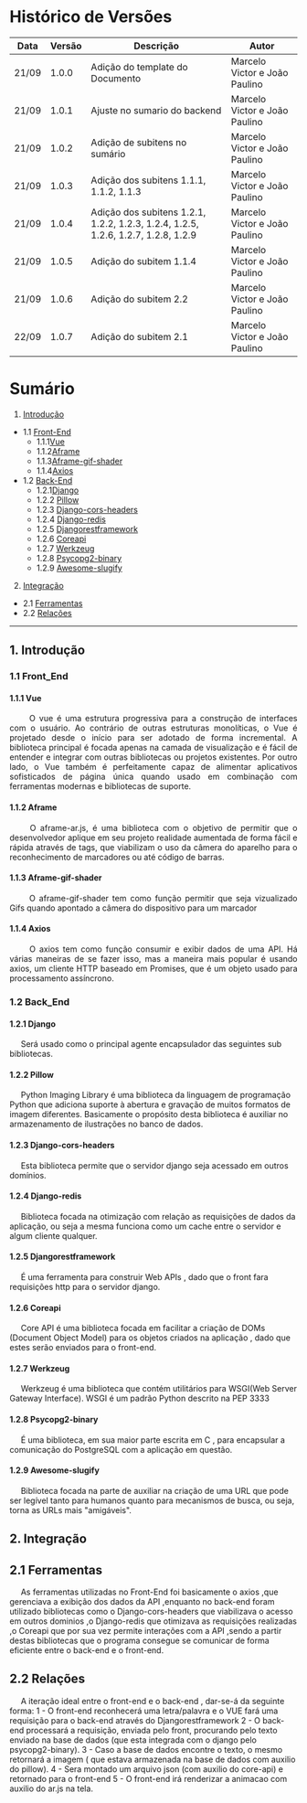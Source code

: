 # Histórico de Versões

Data|Versão|Descrição|Autor
-|-|-|-
21/09|1.0.0|Adição do template do Documento| Marcelo Victor e João Paulino |
21/09|1.0.1|Ajuste no sumario do backend | Marcelo Victor e João Paulino |
21/09|1.0.2|Adição de subitens no sumário | Marcelo Victor e João Paulino |
21/09|1.0.3|Adição dos subitens 1.1.1, 1.1.2, 1.1.3 | Marcelo Victor e João Paulino |
21/09|1.0.4|Adição dos subitens 1.2.1, 1.2.2, 1.2.3, 1.2.4, 1.2.5, 1.2.6, 1.2.7, 1.2.8, 1.2.9 | Marcelo Victor e João Paulino |
21/09|1.0.5|Adição do subitem 1.1.4 | Marcelo Victor e João Paulino |
21/09|1.0.6|Adição do subitem 2.2 | Marcelo Victor e João Paulino |
22/09|1.0.7|Adição do subitem 2.1 | Marcelo Victor e João Paulino |


# Sumário

1. [Introdução](#1)
  - 1.1 [Front-End](#1_1)
  	- 1.1.1[Vue](#1_1_1)
	- 1.1.2[Aframe](#1_1_2) 
	- 1.1.3[Aframe-gif-shader](#1_1_3)
	- 1.1.4[Axios](#1_1_4)
  - 1.2 [Back-End](#1_2)
	- 1.2.1[Django](#1_2_1)
	- 1.2.2 [Pillow](#1_2_2)
	- 1.2.3 [Django-cors-headers](#1_2_3)
	- 1.2.4 [Django-redis](#1_2_4)
	- 1.2.5 [Djangorestframework](#1_2_5)
	- 1.2.6 [Coreapi](#1_2_6)
	- 1.2.7 [Werkzeug](#1_2_7)
	- 1.2.8 [Psycopg2-binary](#1_2_8)
	- 1.2.9 [Awesome-slugify](#1_2_9)
2. [Integração](#4)
  - 2.1 [Ferramentas](#2_1)
  - 2.2 [Relações](#2_2)
___
## 1. <a name="1">Introdução</a>

### 1.1 <a name ="1_1">Front_End</a>

#### 1.1.1 <a name ="1_1_1">Vue</a>

<p align="justify"> &emsp;&emsp; O vue é uma estrutura progressiva para a construção de interfaces com o usuário. Ao contrário de outras estruturas monolíticas, o Vue é projetado desde o início para ser adotado de forma incremental. A biblioteca principal é focada apenas na camada de visualização e é fácil de entender e integrar com outras bibliotecas ou projetos existentes. Por outro lado, o Vue também é perfeitamente capaz de alimentar aplicativos sofisticados de página única quando usado em combinação com ferramentas modernas e bibliotecas de suporte. </p>

#### 1.1.2 <a name ="1_1_2">Aframe</a>

<p align="justify"> &emsp;&emsp; O aframe-ar.js, é uma biblioteca com o objetivo de permitir que o desenvolvedor aplique em seu projeto realidade aumentada de forma fácil e rápida através de tags, que viabilizam o uso da câmera do aparelho para o reconhecimento de marcadores ou até código de barras. </p>

#### 1.1.3 <a name ="1_1_3">Aframe-gif-shader</a>

<p align="justify"> &emsp;&emsp; O aframe-gif-shader tem como função permitir que seja vizualizado Gifs quando apontado a câmera do dispositivo para um marcador </p>

#### 1.1.4 <a name ="1_1_4">Axios</a>

<p align="justify"> &emsp;&emsp; O axios tem como função consumir e exibir dados de uma API. Há várias maneiras de se fazer isso, mas a maneira mais popular é usando axios, um cliente HTTP baseado em Promises, que é um objeto usado para processamento assíncrono. </p>

### 1.2 <a name ="1_2">Back_End</a>

#### 1.2.1 <a name ="1_2_1">Django</a>
<p>&nbsp&nbsp&nbsp&nbsp
	Será usado como o principal agente encapsulador das seguintes sub bibliotecas.
</p>

#### 1.2.2 <a name ="1_2_2">Pillow</a>
<p>&nbsp&nbsp&nbsp&nbsp
	Python Imaging Library é uma biblioteca da linguagem de programação Python que adiciona suporte à abertura e gravação de muitos formatos de imagem diferentes. Basicamente o propósito desta biblioteca é auxiliar no armazenamento de ilustrações no banco de dados.
</p>

#### 1.2.3 <a name ="1_2_3">Django-cors-headers</a>
<p>&nbsp&nbsp&nbsp&nbsp
	Esta biblioteca permite que o servidor django seja acessado em outros domínios.
</p>

#### 1.2.4 <a name ="1_2_4">Django-redis</a>
<p>&nbsp&nbsp&nbsp&nbsp
	Biblioteca focada na otimização com relação as requisições de dados da aplicação, ou seja a mesma funciona como um cache entre o servidor e algum cliente qualquer.
</p>

#### 1.2.5 <a name ="1_2_5">Djangorestframework</a>
<p>&nbsp&nbsp&nbsp&nbsp
	É uma ferramenta para construir Web APIs , dado que o front fara requisições http para o servidor django.
</p>

#### 1.2.6 <a name ="1_2_6">Coreapi</a>
<p>&nbsp&nbsp&nbsp&nbsp
	Core API é uma biblioteca focada em facilitar a criação de DOMs (Document Object Model) para os objetos criados na aplicação , dado que estes serão enviados para o front-end.
</p>

#### 1.2.7 <a name ="1_2_7">Werkzeug</a>
<p>&nbsp&nbsp&nbsp&nbsp
	Werkzeug é uma biblioteca que contém utilitários para WSGI(Web Server Gateway Interface).
	WSGI é um padrão Python descrito na PEP 3333 
</p>

#### 1.2.8 <a name ="1_2_8">Psycopg2-binary</a>
<p>&nbsp&nbsp&nbsp&nbsp
	É uma biblioteca, em sua maior parte escrita em C , para encapsular a comunicação do PostgreSQL com a aplicação em questão.
</p>

#### 1.2.9 <a name ="1_2_9">Awesome-slugify</a>
<p>&nbsp&nbsp&nbsp&nbsp
	Biblioteca focada na parte de auxiliar na criação de uma URL que pode ser legível tanto para humanos quanto para mecanismos de busca, ou seja, torna as URLs mais "amigáveis".
</p>

## 2. <a name="2">Integração</a>

## 2.1 <a name="2_1">Ferramentas</a>

<p>&nbsp&nbsp&nbsp&nbsp
	As ferramentas utilizadas no Front-End foi basicamente o axios ,que gerenciava a exibição dos dados da API ,enquanto no back-end foram utilizado bibliotecas como o Django-cors-headers que viabilizava o acesso em outros dominios ,o Django-redis que otimizava as requisições realizadas ,o Coreapi que por sua vez permite interações com a API ,sendo a partir destas bibliotecas que o programa consegue se comunicar de forma eficiente entre o back-end e o front-end.
</p>

## 2.2 <a name="2_2">Relações</a>

<p>&nbsp&nbsp&nbsp&nbsp
	A iteração ideal entre o front-end e o back-end , dar-se-á da seguinte forma:
		1 - O front-end reconhecerá uma letra/palavra e o VUE fará uma requisição para o back-end através do Djangorestframework
		2 - O back-end processará a requisição, enviada pelo front, procurando pelo texto enviado na base de dados (que esta integrada com o django pelo psycopg2-binary).
		3 - Caso a base de dados encontre o texto, o mesmo retornará a imagem ( que estava armazenada na base de dados com auxilio do pillow).
		4 - Sera montado um arquivo json (com auxilio do core-api) e retornado para o front-end
		5 - O front-end irá renderizar a animacao com auxilio do ar.js na tela.
</p>
